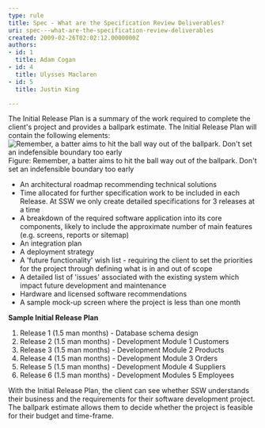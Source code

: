 ```yaml
---
type: rule
title: Spec - What are the Specification Review Deliverables?
uri: spec---what-are-the-specification-review-deliverables
created: 2009-02-26T02:02:12.0000000Z
authors:
- id: 1
  title: Adam Cogan
- id: 4
  title: Ulysses Maclaren
- id: 5
  title: Justin King

---
```


 The Initial Release Plan is a summary of the work required to complete the client's project and provides a ballpark estimate. The Initial Release Plan will contain the following elements:<br> ![Remember, a batter aims to hit the ball way out of the ballpark. Don't set an indefensible boundary too early](/Management/RulesToBetterProjectManagement/PublishingImages/ProjectManagement_BallPark_Catch.jpg) Figure: Remember, a batter aims to hit the ball way out of the ballpark. Don't set an indefensible boundary too early
- An architectural roadmap recommending technical solutions
- Time allocated for further specification work to be included in each Release. At SSW we only create detailed specifications for 3 releases at a time
- A breakdown of the required software application into its core components, likely to include the approximate number of main features (e.g. screens, reports or sitemap)
- An integration plan
- A deployment strategy
- A 'future functionality' wish list - requiring the client to set the priorities for the project through defining what is in and out of scope
- A detailed list of 'issues' associated with the existing system which impact future development and maintenance
- Hardware and licensed software recommendations
- A sample mock-up screen where the project is less than one month


**Sample Initial Release Plan**

1. Release 1 (1.5 man months) - Database schema design
2. Release 2 (1.5 man months) - Development Module 1 Customers
3. Release 3 (1.5 man months) - Development Module 2 Products
4. Release 4 (1.5 man months) - Development Module 3 Orders
5. Release 5 (1.5 man months) - Development Module 4 Suppliers
6. Release 6 (1.5 man months) - Development Modules 5 Employees


With the Initial Release Plan, the client can see whether SSW understands their business and the requirements for their software development project. The ballpark estimate allows them to decide whether the project is feasible for their budget and time-frame.



